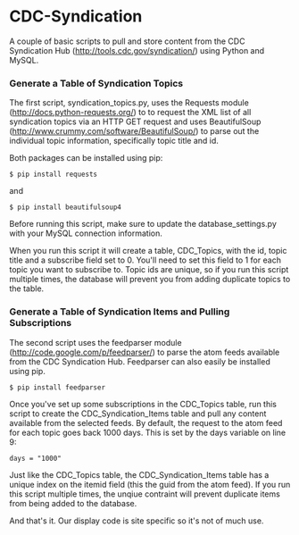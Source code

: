 CDC-Syndication
===============

A couple of basic scripts to pull and store content from the CDC Syndication Hub (http://tools.cdc.gov/syndication/) using Python and MySQL.

### Generate a Table of Syndication Topics

The first script, syndication_topics.py, uses the Requests module (http://docs.python-requests.org/) to to request the XML list of all syndication topics via an HTTP GET request and uses BeautifulSoup (http://www.crummy.com/software/BeautifulSoup/) to parse out the individual topic information, specifically topic title and id.

Both packages can be installed using pip:

    $ pip install requests

and

    $ pip install beautifulsoup4

Before running this script, make sure to update the database_settings.py with your MySQL connection information.

When you run this script it will create a table, CDC_Topics, with the id, topic title and a subscribe field set to 0. You'll need to set this field to 1 for each topic you want to subscribe to. Topic ids are unique, so if you run this script multiple times, the database will prevent you from adding duplicate topics to the table.

### Generate a Table of Syndication Items and Pulling Subscriptions

The second script uses the feedparser module (http://code.google.com/p/feedparser/) to parse the atom feeds available from the CDC Syndication Hub. Feedparser can also easily be installed using pip.

    $ pip install feedparser

Once you've set up some subscriptions in the CDC_Topics table, run this script to create the CDC_Syndication_Items table and pull any content available from the selected feeds. By default, the request to the atom feed for each topic goes back 1000 days. This is set by the days variable on line 9:

    days = "1000"

Just like the CDC_Topics table, the CDC_Syndication_Items table has a unique index on the itemid field (this the guid from the atom feed). If you run this script multiple times, the unqiue contraint will prevent duplicate items from being added to the database.

And that's it. Our display code is site specific so it's not of much use.